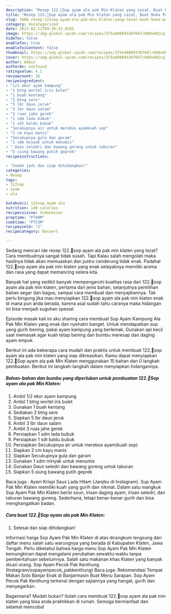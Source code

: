 ```yaml
---
description: "Resep 122.🍜Sop ayam ala pak Min Klaten yang Lezat, Buat Buka Puasa Bikin Ngiler"
title: "Resep 122.🍜Sop ayam ala pak Min Klaten yang Lezat, Buat Buka Puasa Bikin Ngiler"
slug: 1606-resep-122sop-ayam-ala-pak-min-klaten-yang-lezat-buat-buka-puasa-bikin-ngiler
category: Uncategorized
date: 2023-02-11T09:39:33.820Z
image: https://img-global.cpcdn.com/recipes/375e40889336f667/680x482cq70/122sop-ayam-ala-pak-min-klaten-foto-resep-utama.jpg
hideToc: false
enableToc: true
enableTocContent: false
thumbnail: https://img-global.cpcdn.com/recipes/375e40889336f667/680x482cq70/122sop-ayam-ala-pak-min-klaten-foto-resep-utama.jpg
cover: https://img-global.cpcdn.com/recipes/375e40889336f667/680x482cq70/122sop-ayam-ala-pak-min-klaten-foto-resep-utama.jpg
author: Admin
authorAv: notfound
ratingvalue: 4.1
reviewcount: 16
recipeingredient:
- "1/2 ekor ayam kampung"
- "1 btng wortel iris bulet"
- "1 buah kentang"
- "2 btng sere"
- "5 lbr daun jeruk"
- "3 lbr daun salam"
- "3 ruas jahe gerek"
- "1 sdm lada bubuk"
- "1 sdt kaldu bubuk"
- "Secukupnya air untuk merebus ayamkuah sop"
- "2 cm kayu manis"
- "Secukupnya gula dan garam"
- "1 sdm minyak untuk menumis"
- " Daun seledri dan bawang goreng untuk taburan"
- "5 siung bawang putih geprek"
recipeinstructions:

- "Sudah jadi dan siap dihidangkan!"
categories:
- Resep
tags:
- 122sop
- ayam
- ala

katakunci: 122sop ayam ala 
nutrition: 140 calories
recipecuisine: Indonesian
preptime: "PT40M"
cooktime: "PT53M"
recipeyield: "2"
recipecategory: Dessert

---
```



Sedang mencari ide resep 122.🍜sop ayam ala pak min klaten yang lezat? Cara membuatnya sangat tidak susah. Tapi Kalau salah mengolah maka hasilnya tidak akan memuaskan dan justru cenderung tidak enak. Padahal 122.🍜sop ayam ala pak min klaten yang enak selayaknya memiliki aroma dan rasa yang dapat memancing selera kita.


Banyak hal yang sedikit banyak mempengaruhi kualitas rasa dari 122.🍜sop ayam ala pak min klaten, pertama dari jenis bahan, selanjutnya pemilihan bahan segar dan bagus, sampai cara membuat dan menyajikannya. Tak perlu bingung jika mau menyiapkan 122.🍜sop ayam ala pak min klaten enak di mana pun anda berada, karena asal sudah tahu caranya maka hidangan ini bisa menjadi suguhan spesial.

Episode masak kali ini aku sharing cara membuat Sup Ayam Kampung Ala Pak Min Klaten yang enak dan nyehatin banget. Untuk mendapatkan sop yang gurih bening, pakai ayam kampung yang berlemak. Gunakan api kecil saat memasak agar kuah tetap bening dan bumbu meresap dan daging ayam empuk.


Berikut ini ada beberapa cara mudah dan praktis untuk membuat 122.🍜sop ayam ala pak min klaten yang siap dikreasikan. Kamu dapat menyiapkan 122.🍜Sop ayam ala pak Min Klaten menggunakan 15 bahan dan 0 langkah pembuatan. Berikut ini langkah-langkah dalam menyiapkan hidangannya.

<!--inarticleads1-->

##### Bahan-bahan dan bumbu yang diperlukan untuk pembuatan 122.🍜Sop ayam ala pak Min Klaten:

1. Ambil 1/2 ekor ayam kampung
1. Ambil 1 btng wortel iris bulet
1. Gunakan 1 buah kentang
1. Sediakan 2 btng sere
1. Siapkan 5 lbr daun jeruk
1. Ambil 3 lbr daun salam
1. Ambil 3 ruas jahe gerek
1. Persiapkan 1 sdm lada bubuk
1. Persiapkan 1 sdt kaldu bubuk
1. Persiapkan Secukupnya air untuk merebus ayam(kuah sop)
1. Siapkan 2 cm kayu manis
1. Siapkan Secukupnya gula dan garam
1. Gunakan 1 sdm minyak untuk menumis
1. Gunakan  Daun seledri dan bawang goreng untuk taburan
1. Siapkan 5 siung bawang putih geprek


Baca juga : Ayam Krispi Saus Lada Hitam (Janjiku di Instagram). Sup Ayam Pak Min Klaten memiliki kuah yang gurih dan nikmat. Dalam satu mangkuk Sup Ayam Pak Min Klaten berisi soun, irisan daging ayam, irisan seledri, dan taburan bawang goreng. Sederhana, tetapi benar-benar gurih dan bisa menghangatkan badan. 

<!--inarticleads2-->

##### Cara buat 122.🍜Sop ayam ala pak Min Klaten:


1. Selesai dan siap dihidangkan!

Informasi harga Sop Ayam Pak Min Klaten di atas dirangkum langsung dari daftar menu salah satu warungnya yang berada di Kabupaten Klaten, Jawa Tengah. Perlu diketahui bahwa harga menu Sop Ayam Pak Min Klaten kemungkinan dapat mengalami perubahan sewaktu-waktu tanpa pemberitahuan sebelumnya. Salah satu makanan khas Klaten yang banyak dicari orang. Sop Ayam Pecok Pak Kenthung (Instagram/sopayampecok_pakkenthung) Baca juga: Rekomendasi Tempat Makan Soto Banjar Enak di Banjarmasin Buat Menu Sarapan. Sop Ayam Pecok Pak Kenthung terkenal dengan sajiannya yang hangat, gurih dan menyegarkan. 

Bagaimana? Mudah bukan? Itulah cara membuat 122.🍜sop ayam ala pak min klaten yang bisa anda praktikkan di rumah. Semoga bermanfaat dan selamat mencoba!
